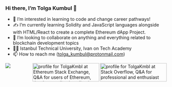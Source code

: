 ### Hi there, I’m Tolga Kumbul 👋

- 👀 I’m interested in learning to code and change career pathways!
- ✍ I’m currently learning Solidity and JavaScript languages alongside with HTML/React to create a complete Ethereum dApp Project.
- 🤝 I’m looking to collaborate on anything and everything related to blockchain development topics
- 👨‍🎓 Istanbul Technical University, Ivan on Tech Academy
- 📫 How to reach me (tolga_kumbul@protonmail.com)

<a href="https://stackoverflow.com/users/16265598/tolgakmbl"><img align="right" src="https://stackoverflow.com/users/flair/16265598.png?theme=dark" width="208" height="58" alt="profile for TolgaKmbl at Stack Overflow, Q&amp;A for professional and enthusiast programmers" title="profile for TolgaKmbl at Stack Overflow, Q&amp;A for professional and enthusiast programmers"></a> <a href="https://ethereum.stackexchange.com/users/78822/tolgakmbl"><img align="right" src="https://ethereum.stackexchange.com/users/flair/78822.png?theme=dark" width="208" height="58" alt="profile for TolgaKmbl at Ethereum Stack Exchange, Q&amp;A for users of Ethereum, the decentralized application platform and smart contract enabled blockchain" title="profile for TolgaKmbl at Ethereum Stack Exchange, Q&amp;A for users of Ethereum, the decentralized application platform and smart contract enabled blockchain"></a>

<a href="https://tolgakmbl.github.io/">
  <img align="left" src="https://github-readme-stats.vercel.app/api/top-langs/?username=TolgaKmbl&layout=compact" />
</a>




